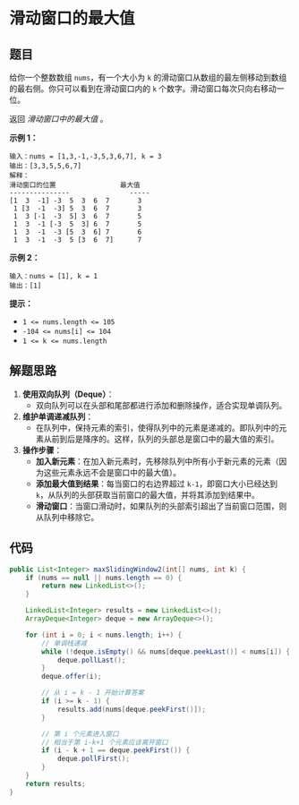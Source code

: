# 滑动窗口的最大值



## 题目

给你一个整数数组 `nums`，有一个大小为 `k` 的滑动窗口从数组的最左侧移动到数组的最右侧。你只可以看到在滑动窗口内的 `k` 个数字。滑动窗口每次只向右移动一位。

返回 *滑动窗口中的最大值* 。

 

**示例 1：**

```
输入：nums = [1,3,-1,-3,5,3,6,7], k = 3
输出：[3,3,5,5,6,7]
解释：
滑动窗口的位置                最大值
---------------               -----
[1  3  -1] -3  5  3  6  7       3
 1 [3  -1  -3] 5  3  6  7       3
 1  3 [-1  -3  5] 3  6  7       5
 1  3  -1 [-3  5  3] 6  7       5
 1  3  -1  -3 [5  3  6] 7       6
 1  3  -1  -3  5 [3  6  7]      7
```

**示例 2：**

```
输入：nums = [1], k = 1
输出：[1]
```

 

**提示：**

- `1 <= nums.length <= 105`
- `-104 <= nums[i] <= 104`
- `1 <= k <= nums.length`

## 解题思路

1. **使用双向队列（Deque）**：
   - 双向队列可以在头部和尾部都进行添加和删除操作，适合实现单调队列。
2. **维护单调递减队列**：
   - 在队列中，保持元素的索引，使得队列中的元素是递减的。即队列中的元素从前到后是降序的。这样，队列的头部总是窗口中的最大值的索引。
3. **操作步骤**：
   - **加入新元素**：在加入新元素时，先移除队列中所有小于新元素的元素（因为这些元素永远不会是窗口中的最大值）。
   - **添加最大值到结果**：每当窗口的右边界超过 `k-1`，即窗口大小已经达到 `k`，从队列的头部获取当前窗口的最大值，并将其添加到结果中。
   - **滑动窗口**：当窗口滑动时，如果队列的头部索引超出了当前窗口范围，则从队列中移除它。



## 代码

```java
public List<Integer> maxSlidingWindow2(int[] nums, int k) {
    if (nums == null || nums.length == 0) {
        return new LinkedList<>();
    }

    LinkedList<Integer> results = new LinkedList<>();
    ArrayDeque<Integer> deque = new ArrayDeque<>();

    for (int i = 0; i < nums.length; i++) {
        // 单调栈递减
        while (!deque.isEmpty() && nums[deque.peekLast()] < nums[i]) {
            deque.pollLast();
        }
        deque.offer(i);

        // 从 i = k - 1 开始计算答案
        if (i >= k - 1) {
            results.add(nums[deque.peekFirst()]);
        }

        // 第 i 个元素进入窗口
        // 相当于第 i-k+1 个元素应该离开窗口
        if (i - k + 1 == deque.peekFirst()) {
            deque.pollFirst();
        }
    }
    return results;
}
```

